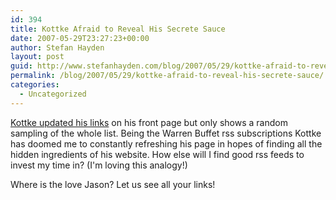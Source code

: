 ```yaml
---
id: 394
title: Kottke Afraid to Reveal His Secrete Sauce
date: 2007-05-29T23:27:23+00:00
author: Stefan Hayden
layout: post
guid: http://www.stefanhayden.com/blog/2007/05/29/kottke-afraid-to-reveal-his-secrete-sauce/
permalink: /blog/2007/05/29/kottke-afraid-to-reveal-his-secrete-sauce/
categories:
  - Uncategorized
---
```

<p><a href="http://www.kottke.org/">Kottke updated his links</a> on his front page but only shows a random sampling of the whole list. Being the Warren Buffet rss subscriptions Kottke has doomed me to constantly refreshing his page in hopes of finding all the hidden ingredients of his website. How else will I find good rss feeds to invest my time in? (I'm loving this analogy!)</p>
<p>Where is the love Jason? Let us see all your links!
</p>
